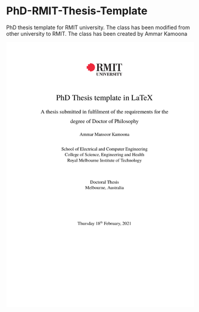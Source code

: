 # PhD-RMIT-Thesis-Template
PhD thesis template for RMIT university.  The class has been modified from other university to RMIT.
The class has been created by Ammar Kamoona


<p align="center">
<img src="https://github.com/AmmarKamoona/PhD-RMIT-Thesis-Template/blob/main/PhDRMIT_sample.pdf" width="650">
</p>
